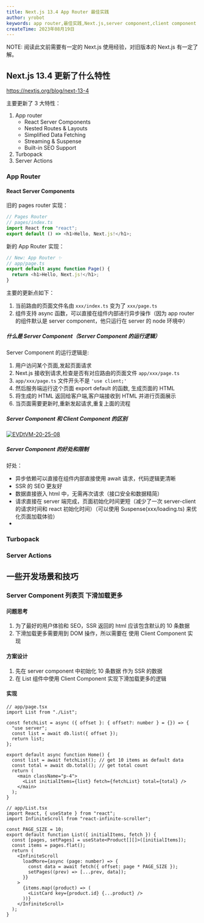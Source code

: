 ```yaml
---
title: Next.js 13.4 App Router 最佳实践
author: yrobot
keywords: app router,最佳实践,Next.js,server component,client component
createTime: 2023年08月19日
---
```


NOTE: 阅读此文前需要有一定的 Next.js 使用经验，对旧版本的 Next.js 有一定了解。

## Next.js 13.4 更新了什么特性

https://nextjs.org/blog/next-13-4

主要更新了 3 大特性：

1. App router
   - React Server Components
   - Nested Routes & Layouts
   - Simplified Data Fetching
   - Streaming & Suspense
   - Built-in SEO Support
2. Turbopack
3. Server Actions

### App Router

#### React Server Components

旧的 pages router 实现：

```ts
// Pages Router
// pages/index.ts
import React from "react";
export default () => <h1>Hello, Next.js!</h1>;
```

新的 App Router 实现：

```ts
// New: App Router ✨
// app/page.ts
export default async function Page() {
  return <h1>Hello, Next.js!</h1>;
}
```

主要的更新点如下：

1. 当前路由的页面文件名由 `xxx/index.ts` 变为了 `xxx/page.ts`
2. 组件支持 async 函数，可以直接在组件内部进行异步操作（因为 app router 的组件默认是 server component，他只运行在 server 的 node 环境中）

##### 什么是 Server Component（Server Component 的运行逻辑）

Server Component 的运行逻辑是:

1. 用户访问某个页面,发起页面请求
1. Next.js 接收到请求,检查是否有对应路由的页面文件 `app/xxx/page.ts`
1. `app/xxx/page.ts` 文件开头不是 `'use client;'`
1. 然后服务端运行这个页面 export default 的函数, 生成页面的 HTML
1. 将生成的 HTML 返回给客户端,客户端接收到 HTML 并进行页面展示
1. 当页面需要更新时,重新发起请求,重复上面的流程

##### Server Component 和 Client Component 的区别

[![EVDtVM-20-25-08](https://images.yrobot.top/2023-08-19/EVDtVM-20-25-08.png)](https://nextjs.org/docs/getting-started/react-essentials)

##### Server Component 的好处和限制

好处：

- 异步依赖可以直接在组件内部直接使用 await 请求，代码逻辑更清晰
- SSR 的 SEO 更友好
- 数据直接嵌入 html 中，无需再次请求（接口安全和数据精简）
- 请求直接在 server 端完成，页面初始化时间更短（减少了一次 server-client 的请求时间和 react 初始化时间）（可以使用 Suspense(xxx/loading.ts) 来优化页面加载体验）
-

### Turbopack

### Server Actions

## 一些开发场景和技巧

### Server Component 列表页 下滑加载更多

#### 问题思考

1. 为了最好的用户体验和 SEO，SSR 返回的 html 应该包含默认的 10 条数据
2. 下滑加载更多需要用到 DOM 操作，所以需要在 使用 Client Component 实现

#### 方案设计

1. 先在 server component 中初始化 10 条数据 作为 SSR 的数据
2. 在 List 组件中使用 Client Component 实现下滑加载更多的逻辑

#### 实现

```tsx
// app/page.tsx
import List from "./List";

const fetchList = async ({ offset }: { offset?: number } = {}) => {
  "use server";
  const list = await db.list({ offset });
  return list;
};

export default async function Home() {
  const list = await fetchList(); // get 10 items as default data
  const total = await db.total(); // get total count
  return (
    <main className="p-4">
      <List initialItems={list} fetch={fetchList} total={total} />
    </main>
  );
}
```

```tsx
// app/List.tsx
import React, { useState } from "react";
import InfiniteScroll from "react-infinite-scroller";

const PAGE_SIZE = 10;
export default function List({ initialItems, fetch }) {
  const [pages, setPages] = useState<Product[][]>([initialItems]);
  const items = pages.flat();
  return (
    <InfiniteScroll
      loadMore={async (page: number) => {
        const data = await fetch({ offset: page * PAGE_SIZE });
        setPages((prev) => [...prev, data]);
      }}
    >
      {items.map((product) => (
        <ListCard key={product.id} {...product} />
      ))}
    </InfiniteScroll>
  );
}
```
